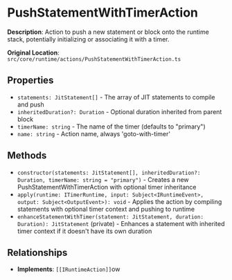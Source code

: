 # PushStatementWithTimerAction

**Description**: Action to push a new statement or block onto the runtime stack, potentially initializing or associating it with a timer.

**Original Location**: `src/core/runtime/actions/PushStatementWithTimerAction.ts`

## Properties

*   `statements: JitStatement[]` - The array of JIT statements to compile and push
*   `inheritedDuration?: Duration` - Optional duration inherited from parent block
*   `timerName: string` - The name of the timer (defaults to "primary")
*   `name: string` - Action name, always 'goto-with-timer'

## Methods

*   `constructor(statements: JitStatement[], inheritedDuration?: Duration, timerName: string = "primary")` - Creates a new PushStatementWithTimerAction with optional timer inheritance
*   `apply(runtime: ITimerRuntime, input: Subject<IRuntimeEvent>, output: Subject<OutputEvent>): void` - Applies the action by compiling statements with optional timer context and pushing to runtime
*   `enhanceStatementWithTimer(statement: JitStatement, duration: Duration): JitStatement` (private) - Enhances a statement with inherited timer context if it doesn't have its own duration

## Relationships
*   **Implements**: `[[IRuntimeAction]]`ow 